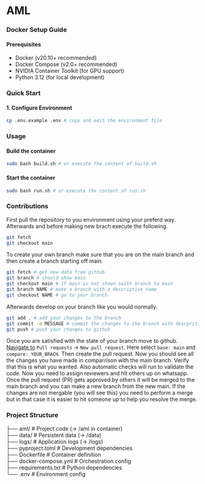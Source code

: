 # AML

### Docker Setup Guide

#### Prerequisites

-   Docker (v20.10+ recommended)
-   Docker Compose (v2.0+ recommended)
-   NVIDIA Container Toolkit (for GPU support)
-   Python 3.12 (for local development)

### Quick Start

#### 1. Configure Environment

```bash
cp .env.example .env # copy and edit the environment file
```

### Usage

#### Build the container

```bash
sudo bash build.sh # or execute the content of build.sh
```

#### Start the container

```bash
sudo bash run.sh # or execute the content of run.sh
```

### Contributions

First pull the repository to you environment using your preferd way. Afterwards and before making new brach execute the following.

```bash
git fetch
git checkout main
```

To create your own branch make sure that you are on the main branch and then create a branch starting off main.

```bash
git fetch # get new data from github
git branch # should show main
git checkout main # if main is not shown swith branch to main
git branch NAME # make a branch with a descriptive name
git checkout NAME # go to your branch
```

Afterwards develop on your branch like you would normally.

```bash
git add . # add your changes to the branch
git commit -m MESSAGE # commit the changes to the branch with descpritive message
git push # push your changes to github
```

Once you are satisfied with the state of your branch move to github. [Navigate to](https://docs.github.com/en/pull-requests/collaborating-with-pull-requests/proposing-changes-to-your-work-with-pull-requests/creating-a-pull-request) `Pull requests` -> `New pull request`. Here select `base: main` and `compare: YOUR_BRACH`. Then create the pull request. Now you should see all the changes you have made in comparrison with the main branch. Verify that this is what you wanted. Also automatic checks will run to validate the code. Now you need to assign reviewers and hit others up on whatsapp. Once the pull request (PR) gets approved by others it will be merged to the main branch and you can make a new branch from the new main. If the changes are not mergable (you will see this) you need to perform a merge but in that case it is easier to hit someone up to help you resolve the merge.

### Project Structure

├── aml/ # Project code (→ /aml in container)\
├── data/ # Persistent data (→ /data)\
├── logs/ # Application logs (→ /logs)\
├── pyproject.toml # Development dependencies\
├── Dockerfile # Container definition\
├── docker-compose.yml # Orchestration config\
├── requirements.txt # Python dependencies\
└── .env # Environment config
